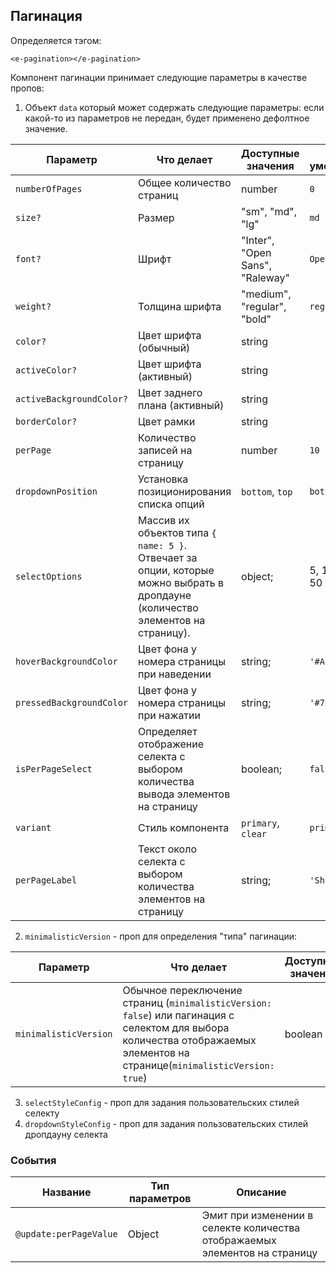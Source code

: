 ## Пагинация

Определяется тэгом:
```vue
<e-pagination></e-pagination>
```

Компонент пагинации принимает следующие параметры в качестве пропов:

1) Объект `data` который может содержать следующие параметры:
если какой-то из параметров не передан, будет применено дефолтное значение.

| Параметр                   | Что делает                                                                                                                      | Доступные значения              | По-умолчанию  |
|----------------------------|---------------------------------------------------------------------------------------------------------------------------------|---------------------------------|---------------|
| ``numberOfPages``          | Общее количество страниц                                                                                                        | number                          | ``0``         |
| ``size?``                  | Размер                                                                                                                          | "sm", "md", "lg"                | ``md``        |
| ``font?``                  | Шрифт                                                                                                                           | "Inter", "Open Sans", "Raleway" | ``Open Sans`` |
| ``weight?``                | Толщина шрифта                                                                                                                  | "medium", "regular", "bold"     | ``regular``   |
| ``color?``                 | Цвет шрифта (обычный)                                                                                                           | string                          | `` ``         |
| ``activeColor?``           | Цвет шрифта (активный)                                                                                                          | string                          | `` ``         |
| ``activeBackgroundColor?`` | Цвет заднего плана (активный)                                                                                                   | string                          | `` ``         |
| ``borderColor?``           | Цвет рамки                                                                                                                      | string                          | `` ``         |
| ``perPage``                | Количество записей на страницу                                                                                                  | number                          | ``10``        |
| ``dropdownPosition``       | Установка позиционирования списка опций                                                                                         | ``bottom``, ``top``             | ``bottom``    |                                 |
| ``selectOptions``          | Массив их объектов типа `{ name: 5 }`. Отвечает за опции, которые можно выбрать в дропдауне (количество элементов на страницу). | object;                         | 5, 10, 25, 50 |
| ``hoverBackgroundColor``   | Цвет фона у номера страницы при наведении                                                                                       | string;                         | `'#A6C8FA'`   |
| ``pressedBackgroundColor`` | Цвет фона у номера страницы при нажатии                                                                                         | string;                         | `'#76ACFB'`   |
| ``isPerPageSelect``        | Определяет отображение селекта с выбором количества вывода элементов на страницу                                                | boolean;                        | `false`       |
| ``variant``                | Стиль компонента                                                                                                                | `primary`, `clear`              | `primary`     |
| ``perPageLabel``           | Текст около селекта с выбором количества элементов на страницу                                                                  | string;                         | `'Show: '`    |

2) `minimalisticVersion` - проп для определения "типа" пагинации:

| Параметр              | Что делает                                                                                                                                                                  | Доступные значения | По-умолчанию |
|-----------------------|-----------------------------------------------------------------------------------------------------------------------------------------------------------------------------|--------------------|--------------|
| `minimalisticVersion` | Обычное  переключение страниц (`minimalisticVersion: false`) или пагинация с селектом для выбора количества отображаемых элементов на странице(`minimalisticVersion: true`) | boolean            | `false`      |

3) `selectStyleConfig` - проп для задания пользовательских стилей селекту
4) `dropdownStyleConfig` - проп для задания пользовательских стилей дропдауну селекта

### События
| Название               | Тип параметров | Описание                                                                   |
|------------------------|----------------|----------------------------------------------------------------------------|
| `@update:perPageValue` | Object         | Эмит при изменении в селекте количества отображаемых элементов на страницу |
